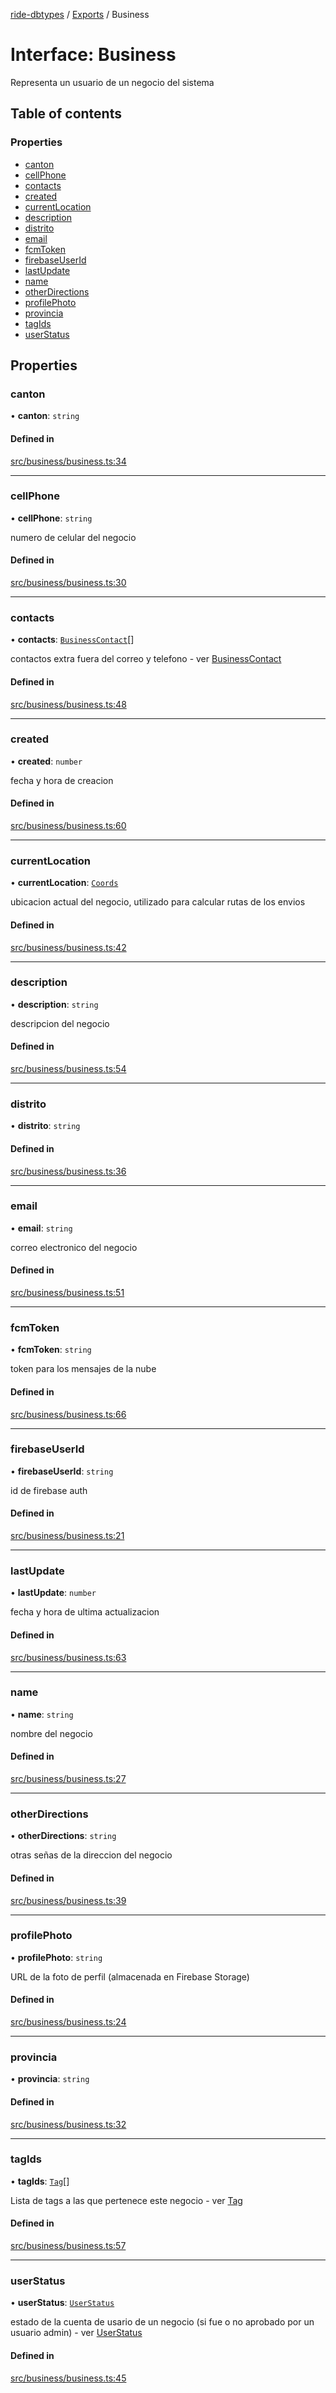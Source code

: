 [ride-dbtypes](../README.md) / [Exports](../modules.md) / Business

# Interface: Business

Representa un usuario de un negocio del sistema

## Table of contents

### Properties

- [canton](Business.md#canton)
- [cellPhone](Business.md#cellphone)
- [contacts](Business.md#contacts)
- [created](Business.md#created)
- [currentLocation](Business.md#currentlocation)
- [description](Business.md#description)
- [distrito](Business.md#distrito)
- [email](Business.md#email)
- [fcmToken](Business.md#fcmtoken)
- [firebaseUserId](Business.md#firebaseuserid)
- [lastUpdate](Business.md#lastupdate)
- [name](Business.md#name)
- [otherDirections](Business.md#otherdirections)
- [profilePhoto](Business.md#profilephoto)
- [provincia](Business.md#provincia)
- [tagIds](Business.md#tagids)
- [userStatus](Business.md#userstatus)

## Properties

### canton

• **canton**: `string`

#### Defined in

[src/business/business.ts:34](https://github.com/gatitolabs/ride-dbtypes/blob/27afd4e/src/business/business.ts#L34)

___

### cellPhone

• **cellPhone**: `string`

numero de celular del negocio

#### Defined in

[src/business/business.ts:30](https://github.com/gatitolabs/ride-dbtypes/blob/27afd4e/src/business/business.ts#L30)

___

### contacts

• **contacts**: [`BusinessContact`](BusinessContact.md)[]

contactos extra fuera del correo y telefono - ver [BusinessContact](BusinessContact.md)

#### Defined in

[src/business/business.ts:48](https://github.com/gatitolabs/ride-dbtypes/blob/27afd4e/src/business/business.ts#L48)

___

### created

• **created**: `number`

fecha y hora de creacion

#### Defined in

[src/business/business.ts:60](https://github.com/gatitolabs/ride-dbtypes/blob/27afd4e/src/business/business.ts#L60)

___

### currentLocation

• **currentLocation**: [`Coords`](Coords.md)

ubicacion actual del negocio, utilizado para calcular rutas de los envios

#### Defined in

[src/business/business.ts:42](https://github.com/gatitolabs/ride-dbtypes/blob/27afd4e/src/business/business.ts#L42)

___

### description

• **description**: `string`

descripcion del negocio

#### Defined in

[src/business/business.ts:54](https://github.com/gatitolabs/ride-dbtypes/blob/27afd4e/src/business/business.ts#L54)

___

### distrito

• **distrito**: `string`

#### Defined in

[src/business/business.ts:36](https://github.com/gatitolabs/ride-dbtypes/blob/27afd4e/src/business/business.ts#L36)

___

### email

• **email**: `string`

correo electronico del negocio

#### Defined in

[src/business/business.ts:51](https://github.com/gatitolabs/ride-dbtypes/blob/27afd4e/src/business/business.ts#L51)

___

### fcmToken

• **fcmToken**: `string`

token para los mensajes de la nube

#### Defined in

[src/business/business.ts:66](https://github.com/gatitolabs/ride-dbtypes/blob/27afd4e/src/business/business.ts#L66)

___

### firebaseUserId

• **firebaseUserId**: `string`

id de firebase auth

#### Defined in

[src/business/business.ts:21](https://github.com/gatitolabs/ride-dbtypes/blob/27afd4e/src/business/business.ts#L21)

___

### lastUpdate

• **lastUpdate**: `number`

fecha y hora de ultima actualizacion

#### Defined in

[src/business/business.ts:63](https://github.com/gatitolabs/ride-dbtypes/blob/27afd4e/src/business/business.ts#L63)

___

### name

• **name**: `string`

nombre del negocio

#### Defined in

[src/business/business.ts:27](https://github.com/gatitolabs/ride-dbtypes/blob/27afd4e/src/business/business.ts#L27)

___

### otherDirections

• **otherDirections**: `string`

otras señas de la direccion del negocio

#### Defined in

[src/business/business.ts:39](https://github.com/gatitolabs/ride-dbtypes/blob/27afd4e/src/business/business.ts#L39)

___

### profilePhoto

• **profilePhoto**: `string`

URL de la foto de perfil (almacenada en Firebase Storage)

#### Defined in

[src/business/business.ts:24](https://github.com/gatitolabs/ride-dbtypes/blob/27afd4e/src/business/business.ts#L24)

___

### provincia

• **provincia**: `string`

#### Defined in

[src/business/business.ts:32](https://github.com/gatitolabs/ride-dbtypes/blob/27afd4e/src/business/business.ts#L32)

___

### tagIds

• **tagIds**: [`Tag`](Tag.md)[]

Lista de tags a las que pertenece este negocio - ver [Tag](Tag.md)

#### Defined in

[src/business/business.ts:57](https://github.com/gatitolabs/ride-dbtypes/blob/27afd4e/src/business/business.ts#L57)

___

### userStatus

• **userStatus**: [`UserStatus`](../modules.md#userstatus)

estado de la cuenta de usario de un negocio (si fue o no aprobado por un usuario admin) - ver [UserStatus](../modules.md#userstatus)

#### Defined in

[src/business/business.ts:45](https://github.com/gatitolabs/ride-dbtypes/blob/27afd4e/src/business/business.ts#L45)
